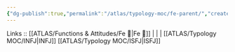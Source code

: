 ```yaml
---
{"dg-publish":true,"permalink":"/atlas/typology-moc/fe-parent/","created":"2023-01-05T12:05:05.186+01:00","updated":"2023-02-27T19:46:42.489+01:00"}
---
```


Links :: [[ATLAS/Functions & Attitudes/Fe 💉\|Fe 💉]] |  |  | 
[[ATLAS/Typology MOC/INFJ\|INFJ]]
[[ATLAS/Typology MOC/ISFJ\|ISFJ]]